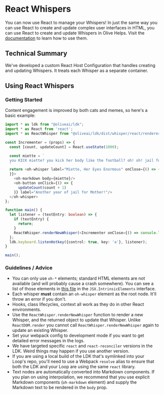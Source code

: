 # React Whispers

You can now use React to manage your Whispers! In just the same way you can use React to create and update complex user interfaces in HTML, you can use React to create and update Whispers in Olive Helps. Visit the [documentation](https://docs.oliveai.dev/aptitudes/whisper/jsx-whispers) to learn how to use them.

## Technical Summary

We've developed a custom React Host Configuration that handles creating and updating Whispers. It treats each Whisper as a separate container.


## Using React Whispers

### Getting Started

Content engagement is improved by both cats and memes, so here's a basic example:

```typescript jsx
import * as ldk from "@oliveai/ldk";
import * as React from 'react';
import * as ReactWhisper from "@oliveai/ldk/dist/whisper/react/renderer" // this file is the equivalent of the `react-dom` package and you'll use it to render new whispers.

const Incrementer = (props) => {
  const [count, updateCount] = React.useState(1000);

  const miette = `
  you KICK miette? you kick her body like the football? oh! oh! jail for mother! jail for mother for ${count} years
  `
  return <oh-whisper label="Miette, Her Eyes Enormous" onClose={() => {
  }}>
    <oh-markdown body={miette}/>
    <oh-button onClick={() => {
      updateCount(count + 1)
    }} label="Another year of jail for Mother!"/>
  </oh-whisper>
};

function main() {
  let listener = (textEntry: boolean) => {
    if (textEntry) {
      return;
    }
    ReactWhisper.renderNewWhisper(<Incrementer onClose={() => console.log('closed')} />)
  };
  ldk.keyboard.listenHotkey({control: true, key: 'a'}, listener);
}

main();
```

### Guidelines / Advice

* You can only use `oh-*` elements; standard HTML elements are not available (and will probably cause a crash somewhere). You can see a list of those elements in [this file](./component-types.ts) in the `JSX.IntrinsicElements` interface.
* Each whisper **must** contain an `oh-whisper` element as the root node. It'll throw an error if you don't.
* Hooks, class lifecycles, context all work as they do in other React environments.
* Use the `ReactWhisper.renderNewWhisper` function to render a new Whisper, and the returned object to update that Whisper. Unlike `ReactDOM.render` you cannot call `ReactWhisper.renderNewWhisper` again to update an existing Whisper.
* Set your webpack config to development mode if you want to get detailed error messages in the logs.
* We have targeted specific `react` and `react-reconciler` versions in the LDK. Weird things may happen if you use another version.
* If you are using a local build of the LDK that's symlinked into your Loop's repo, you'll need to use a Webpack `resolve` alias to ensure that both the LDK and your Loop are using the same `react` library.
* Text nodes are automatically converted into Markdown components. If you plan on using interpolation, we recommend that you use explicit Markdown components (`oh-markdown` element) and supply the Markdown text to be rendered in the `body` prop.